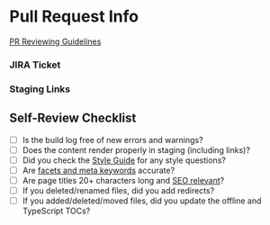 # Pull Request Info

[PR Reviewing Guidelines](https://github.com/mongodb/docs-java/blob/master/REVIEWING.md)

### JIRA Ticket

<!-- start jira --><!-- end jira -->

### Staging Links

<!-- start insert-links --><!-- end insert-links -->

## Self-Review Checklist

- [ ] Is the build log free of new errors and warnings?
- [ ] Does the content render properly in staging (including links)?
- [ ] Did you check the [Style Guide](https://www.mongodb.com/docs/meta/) for any style questions?
- [ ] Are [facets and meta keywords](https://wiki.corp.mongodb.com/display/DE/Docs+Taxonomy) accurate?
- [ ] Are page titles 20+ characters long and [SEO relevant](https://docs.google.com/spreadsheets/d/1Wkt0-5z04KmcMNscN5bjUKnzwWAtMq9VESp-Lz6r2o8/edit?usp=sharing)?
- [ ] If you deleted/renamed files, did you add redirects?
- [ ] If you added/deleted/moved files, did you update the offline and TypeScript TOCs?
